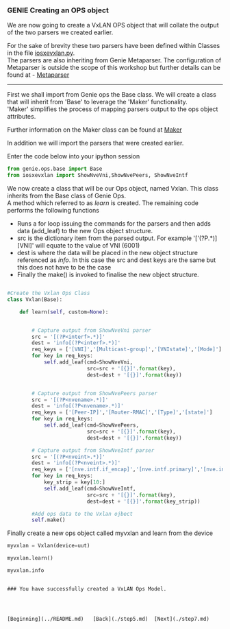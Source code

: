 ### GENIE Creating an OPS object

We are now going to create a VxLAN OPS object that will collate the output of the two parsers we created earlier.

For the sake of brevity these two parsers have been defined within Classes in the file [iosxevxlan.py](../scripts/iosxevxlan.py).  
The parsers are also inheriting from Genie Metaparser.  The configuration of Metaparser is outside the scope of this workshop
but further details can be found at - [Metaparser](https://pubhub.devnetcloud.com/media/pyats-packages/docs/metaparser/index.html)

---

First we shall import from Genie ops the Base class.  We will create a class that will inherit from 'Base' to leverage the
'Maker' functionality.  
'Maker' simplifies the process of mapping parsers output to the ops object attributes. 

Further information on the Maker class can be found at [Maker](https://pubhub.devnetcloud.com/media/pyats-packages/docs/genie/Ops/developer/maker.html) 

In addition we will import the parsers that were created earlier.

Enter the code below into your ipython session

```python
from genie.ops.base import Base
from iosxevxlan import ShowNveVni,ShowNvePeers, ShowNveIntf

```

We now create a class that will be our Ops object, named Vxlan.  This class inherits from the Base class of Genie Ops.  
A method which referred to as _learn_ is created.  The remaining code performs the following functions  

* Runs a for loop issuing the commands for the parsers and then adds data (add_leaf) to the new Ops object structure.
* src is the dictionary item from the parsed output. For example '['(?P<interf>.*)][VNI]' will equate to the value of VNI (6001)
* dest is where the data will be placed in the new object structure referenced as *info*.  In this case the src and dest keys are the same
but this does not have to be the case
* Finally the make() is invoked to finalise the new object structure.

```python

#Create the Vxlan Ops Class
class Vxlan(Base):

    def learn(self, custom=None):


        # Capture output from ShowNveVni parser
        src = '[(?P<interf>.*)]'
        dest = 'info[(?P<interf>.*)]'
        req_keys = ['[VNI]','[Multicast-group]','[VNIstate]','[Mode]']
        for key in req_keys:
            self.add_leaf(cmd=ShowNveVni,
                          src=src + '[{}]'.format(key),
                          dest=dest + '[{}]'.format(key))


        # Capture output from ShowNvePeers parser
        src = '[(?P<nvename>.*)]'
        dest = 'info[(?P<nvename>.*)]'
        req_keys = ['[Peer-IP]','[Router-RMAC]','[Type]','[state]']
        for key in req_keys:
            self.add_leaf(cmd=ShowNvePeers,
                          src=src + '[{}]'.format(key),
                          dest=dest + '[{}]'.format(key))

        # Capture output from ShowNveIntf parser
        src = '[(?P<nveint>.*)]'
        dest = 'info[(?P<nveint>.*)]'
        req_keys = ['[nve.intf.if_encap]','[nve.intf.primary]','[nve.intf.source_intf]']
        for key in req_keys:
            key_strip = key[10:]
            self.add_leaf(cmd=ShowNveIntf,
                          src=src + '[{}]'.format(key),
                          dest=dest + '[{}]'.format(key_strip))

        #Add ops data to the Vxlan ojbect
        self.make()
```

Finally create a new ops object called myvxlan and learn from the device

```python
myvxlan = Vxlan(device=uut)
```
```python
myvxlan.learn()
```
```python
myvxlan.info
```


```

### You have successfully created a VxLAN Ops Model.




[Beginning](../README.md)   [Back](./step5.md)  [Next](./step7.md)
